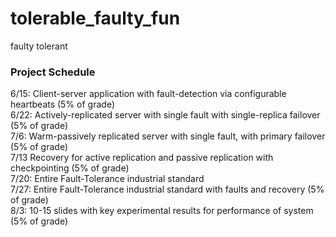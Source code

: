 # tolerable_faulty_fun
faulty tolerant


### Project Schedule
6/15: Client-server application with fault-detection via configurable heartbeats  (5% of grade) </br>
6/22: Actively-replicated server with single fault with single-replica failover  (5% of grade) </br>
7/6: Warm-passively replicated server with single fault, with primary failover (5% of grade) </br>
7/13 Recovery for active replication and passive replication with checkpointing  (5% of grade) </br>
7/20: Entire Fault-Tolerance industrial standard </br>
7/27: Entire Fault-Tolerance industrial standard with faults and recovery (5% of grade)</br>
8/3: 10-15 slides with key experimental results for performance of system (5% of grade)
